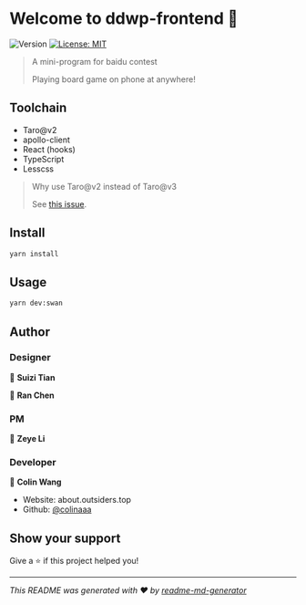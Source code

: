 # Welcome to ddwp-frontend 👋
![Version](https://img.shields.io/badge/version-0.0.1-blue.svg?cacheSeconds=2592000)
[![License: MIT](https://img.shields.io/badge/License-MIT-yellow.svg)](#)

> A mini-program for baidu contest
>
> Playing board game on phone at anywhere!

## Toolchain

- Taro@v2
- apollo-client
- React (hooks)
- TypeScript
- Lesscss

> Why use Taro@v2 instead of Taro@v3
>
> See [this issue](https://github.com/NervJS/taro/issues/7293).

## Install

```sh
yarn install
```

## Usage

```sh
yarn dev:swan
```

## Author


### Designer

👤 **Suizi Tian**

👤 **Ran Chen**

### PM

👤 **Zeye Li**

### Developer

👤 **Colin Wang**

* Website: about.outsiders.top
* Github: [@colinaaa](https://github.com/colinaaa)


## Show your support

Give a ⭐️ if this project helped you!


***
_This README was generated with ❤️ by [readme-md-generator](https://github.com/kefranabg/readme-md-generator)_
